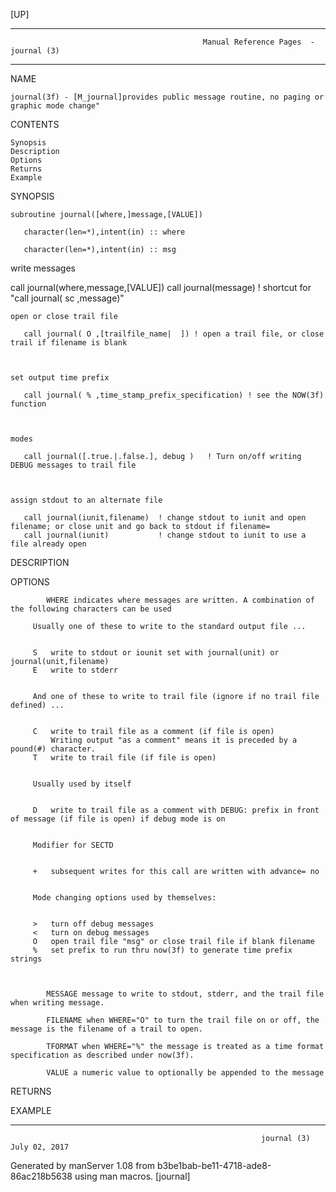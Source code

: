 [UP]

-----------------------------------------------------------------------------------------------------------------------------------
                                               Manual Reference Pages  - journal (3)
-----------------------------------------------------------------------------------------------------------------------------------
                                                                 
NAME

    journal(3f) - [M_journal]provides public message routine, no paging or graphic mode change"

CONTENTS

    Synopsis
    Description
    Options
    Returns
    Example

SYNOPSIS



    subroutine journal([where,]message,[VALUE])

       character(len=*),intent(in) :: where

       character(len=*),intent(in) :: msg

write messages

   call journal(where,message,[VALUE])
   call journal(message) !  shortcut for "call journal( sc ,message)"



    open or close trail file

       call journal( O ,[trailfile_name|  ]) ! open a trail file, or close trail if filename is blank



    set output time prefix

       call journal( % ,time_stamp_prefix_specification) ! see the NOW(3f) function



    modes

       call journal([.true.|.false.], debug )   ! Turn on/off writing DEBUG messages to trail file



    assign stdout to an alternate file

       call journal(iunit,filename)  ! change stdout to iunit and open filename; or close unit and go back to stdout if filename=  
       call journal(iunit)           ! change stdout to iunit to use a file already open



DESCRIPTION

OPTIONS

            WHERE indicates where messages are written. A combination of the following characters can be used

         Usually one of these to write to the standard output file ...


         S   write to stdout or iounit set with journal(unit) or journal(unit,filename)
         E   write to stderr


         And one of these to write to trail file (ignore if no trail file defined) ...


         C   write to trail file as a comment (if file is open)
             Writing output "as a comment" means it is preceded by a pound(#) character.
         T   write to trail file (if file is open)


         Usually used by itself


         D   write to trail file as a comment with DEBUG: prefix in front of message (if file is open) if debug mode is on


         Modifier for SECTD


         +   subsequent writes for this call are written with advance= no 


         Mode changing options used by themselves:


         >   turn off debug messages
         <   turn on debug messages
         O   open trail file "msg" or close trail file if blank filename
         %   set prefix to run thru now(3f) to generate time prefix strings



            MESSAGE message to write to stdout, stderr, and the trail file when writing message.

            FILENAME when WHERE="O" to turn the trail file on or off, the message is the filename of a trail to open.

            TFORMAT when WHERE="%" the message is treated as a time format specification as described under now(3f).

            VALUE a numeric value to optionally be appended to the message

RETURNS

EXAMPLE

-----------------------------------------------------------------------------------------------------------------------------------

                                                            journal (3)                                               July 02, 2017

Generated by manServer 1.08 from b3be1bab-be11-4718-ade8-86ac218b5638 using man macros.
                                                             [journal]
